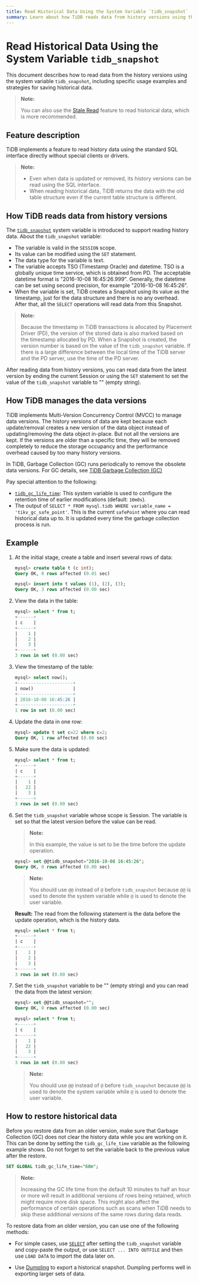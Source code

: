 ```yaml
---
title: Read Historical Data Using the System Variable `tidb_snapshot`
summary: Learn about how TiDB reads data from history versions using the system variable `tidb_snapshot`.
---
```


# Read Historical Data Using the System Variable `tidb_snapshot`

This document describes how to read data from the history versions using the system variable `tidb_snapshot`, including specific usage examples and strategies for saving historical data.

> **Note:**
>
> You can also use the [Stale Read](/stale-read.md) feature to read historical data, which is more recommended.

## Feature description

TiDB implements a feature to read history data using the standard SQL interface directly without special clients or drivers.

> **Note:**
>
> - Even when data is updated or removed, its history versions can be read using the SQL interface.
> - When reading historical data, TiDB returns the data with the old table structure even if the current table structure is different.

## How TiDB reads data from history versions

The [`tidb_snapshot`](/system-variables.md#tidb_snapshot) system variable is introduced to support reading history data. About the `tidb_snapshot` variable:

- The variable is valid in the `SESSION` scope.
- Its value can be modified using the `SET` statement.
- The data type for the variable is text.
- The variable accepts TSO (Timestamp Oracle) and datetime. TSO is a globally unique time service, which is obtained from PD. The acceptable datetime format is "2016-10-08 16:45:26.999". Generally, the datetime can be set using second precision, for example "2016-10-08 16:45:26".
- When the variable is set, TiDB creates a Snapshot using its value as the timestamp, just for the data structure and there is no any overhead. After that, all the `SELECT` operations will read data from this Snapshot.

> **Note:**
>
> Because the timestamp in TiDB transactions is allocated by Placement Driver (PD), the version of the stored data is also marked based on the timestamp allocated by PD. When a Snapshot is created, the version number is based on the value of the `tidb_snapshot` variable. If there is a large difference between the local time of the TiDB server and the PD server, use the time of the PD server.

After reading data from history versions, you can read data from the latest version by ending the current Session or using the `SET` statement to set the value of the `tidb_snapshot` variable to "" (empty string).

## How TiDB manages the data versions

TiDB implements Multi-Version Concurrency Control (MVCC) to manage data versions. The history versions of data are kept because each update/removal creates a new version of the data object instead of updating/removing the data object in-place. But not all the versions are kept. If the versions are older than a specific time, they will be removed completely to reduce the storage occupancy and the performance overhead caused by too many history versions.

In TiDB, Garbage Collection (GC) runs periodically to remove the obsolete data versions. For GC details, see [TiDB Garbage Collection (GC)](/garbage-collection-overview.md)

Pay special attention to the following:

- [`tidb_gc_life_time`](/system-variables.md#tidb_gc_life_time-new-in-v50): This system variable is used to configure the retention time of earlier modifications (default: `10m0s`).
- The output of `SELECT * FROM mysql.tidb WHERE variable_name = 'tikv_gc_safe_point'`. This is the current `safePoint` where you can read historical data up to. It is updated every time the garbage collection process is run.

## Example

1. At the initial stage, create a table and insert several rows of data:

    ```sql
    mysql> create table t (c int);
    Query OK, 0 rows affected (0.01 sec)

    mysql> insert into t values (1), (2), (3);
    Query OK, 3 rows affected (0.00 sec)
    ```

2. View the data in the table:

    ```sql
    mysql> select * from t;
    +------+
    | c    |
    +------+
    |    1 |
    |    2 |
    |    3 |
    +------+
    3 rows in set (0.00 sec)
    ```

3. View the timestamp of the table:

    ```sql
    mysql> select now();
    +---------------------+
    | now()               |
    +---------------------+
    | 2016-10-08 16:45:26 |
    +---------------------+
    1 row in set (0.00 sec)
    ```

4. Update the data in one row:

    ```sql
    mysql> update t set c=22 where c=2;
    Query OK, 1 row affected (0.00 sec)
    ```

5. Make sure the data is updated:

    ```sql
    mysql> select * from t;
    +------+
    | c    |
    +------+
    |    1 |
    |   22 |
    |    3 |
    +------+
    3 rows in set (0.00 sec)
    ```

6. Set the `tidb_snapshot` variable whose scope is Session. The variable is set so that the latest version before the value can be read.

    > **Note:**
    >
    > In this example, the value is set to be the time before the update operation.

    ```sql
    mysql> set @@tidb_snapshot="2016-10-08 16:45:26";
    Query OK, 0 rows affected (0.00 sec)
    ```

    > **Note:**
    >
    > You should use `@@` instead of `@` before `tidb_snapshot` because `@@` is used to denote the system variable while `@` is used to denote the user variable.

    **Result:** The read from the following statement is the data before the update operation, which is the history data.

    ```sql
    mysql> select * from t;
    +------+
    | c    |
    +------+
    |    1 |
    |    2 |
    |    3 |
    +------+
    3 rows in set (0.00 sec)
    ```

7. Set the `tidb_snapshot` variable to be "" (empty string) and you can read the data from the latest version:

    ```sql
    mysql> set @@tidb_snapshot="";
    Query OK, 0 rows affected (0.00 sec)
    ```

    ```sql
    mysql> select * from t;
    +------+
    | c    |
    +------+
    |    1 |
    |   22 |
    |    3 |
    +------+
    3 rows in set (0.00 sec)
    ```

    > **Note:**
    >
    > You should use `@@` instead of `@` before `tidb_snapshot` because `@@` is used to denote the system variable while `@` is used to denote the user variable.

## How to restore historical data

Before you restore data from an older version, make sure that Garbage Collection (GC) does not clear the history data while you are working on it. This can be done by setting the `tidb_gc_life_time` variable as the following example shows. Do not forget to set the variable back to the previous value after the restore.

```sql
SET GLOBAL tidb_gc_life_time="60m";
```

> **Note:**
>
> Increasing the GC life time from the default 10 minutes to half an hour or more will result in additional versions of rows being retained, which might require more disk space. This might also affect the performance of certain operations such as scans when TiDB needs to skip these additional versions of the same rows during data reads.

To restore data from an older version, you can use one of the following methods:

- For simple cases, use [`SELECT`](/sql-statements/sql-statement-select.md) after setting the `tidb_snapshot` variable and copy-paste the output, or use `SELECT ... INTO OUTFILE` and then use `LOAD DATA` to import the data later on.

- Use [Dumpling](https://docs.pingcap.com/tidb/stable/dumpling-overview#export-historical-data-snapshots-of-tidb) to export a historical snapshot. Dumpling performs well in exporting larger sets of data.

